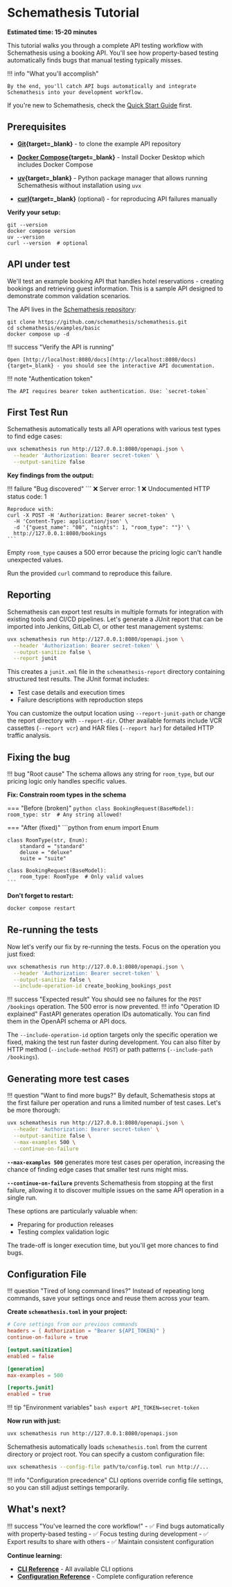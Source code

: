 # Schemathesis Tutorial

**Estimated time: 15-20 minutes**

This tutorial walks you through a complete API testing workflow with Schemathesis using a booking API. You'll see how property-based testing automatically finds bugs that manual testing typically misses.

!!! info "What you'll accomplish"

    By the end, you'll catch API bugs automatically and integrate Schemathesis into your development workflow.

If you're new to Schemathesis, check the [Quick Start Guide](quick-start.md) first.

## Prerequisites

 - **[Git](https://git-scm.com/downloads){target=_blank}** - to clone the example API repository

 - **[Docker Compose](https://docs.docker.com/get-docker/){target=_blank}** - Install Docker Desktop which includes Docker Compose

 - **[uv](https://docs.astral.sh/uv/getting-started/installation/){target=_blank}** - Python package manager that allows running Schemathesis without installation using `uvx`

 - **[curl](https://curl.se/download.html){target=_blank}** (optional) - for reproducing API failures manually

**Verify your setup:**

```console
git --version
docker compose version
uv --version
curl --version  # optional
```

## API under test

We'll test an example booking API that handles hotel reservations - creating bookings and retrieving guest information. This is a sample API designed to demonstrate common validation scenarios.

The API lives in the [Schemathesis repository](https://github.com/schemathesis/schemathesis/tree/master/examples/booking):

```console
git clone https://github.com/schemathesis/schemathesis.git
cd schemathesis/examples/basic
docker compose up -d
```
!!! success "Verify the API is running"

    Open [http://localhost:8080/docs](http://localhost:8080/docs){target=_blank} - you should see the interactive API documentation.

!!! note "Authentication token"

    The API requires bearer token authentication. Use: `secret-token`

## First Test Run

Schemathesis automatically tests all API operations with various test types to find edge cases:

```bash
uvx schemathesis run http://127.0.0.1:8080/openapi.json \
  --header 'Authorization: Bearer secret-token' \
  --output-sanitize false
```

**Key findings from the output:**

!!! failure "Bug discovered"
    ```
    ❌ Server error: 1
    ❌ Undocumented HTTP status code: 1
    
    Reproduce with:
    curl -X POST -H 'Authorization: Bearer secret-token' \
      -H 'Content-Type: application/json' \
      -d '{"guest_name": "00", "nights": 1, "room_type": ""}' \
      http://127.0.0.1:8080/bookings
    ```

Empty `room_type` causes a 500 error because the pricing logic can't handle unexpected values.

Run the provided `curl` command to reproduce this failure.

## Reporting

Schemathesis can export test results in multiple formats for integration with existing tools and CI/CD pipelines. Let's generate a JUnit report that can be imported into Jenkins, GitLab CI, or other test management systems:

```bash
uvx schemathesis run http://127.0.0.1:8080/openapi.json \
  --header 'Authorization: Bearer secret-token' \
  --output-sanitize false \
  --report junit
```

This creates a `junit.xml` file in the `schemathesis-report` directory containing structured test results. The JUnit format includes:

- Test case details and execution times
- Failure descriptions with reproduction steps

You can customize the output location using `--report-junit-path` or change the report directory with `--report-dir`. Other available formats include VCR cassettes (`--report vcr`) and HAR files (`--report har`) for detailed HTTP traffic analysis.

## Fixing the bug

!!! bug "Root cause"
    The schema allows any string for `room_type`, but our pricing logic only handles specific values.


**Fix: Constrain room types in the schema**

=== "Before (broken)"
    ```python
    class BookingRequest(BaseModel):
        room_type: str  # Any string allowed!
    ```

=== "After (fixed)"
    ```python
    from enum import Enum
    
    class RoomType(str, Enum):
        standard = "standard"
        deluxe = "deluxe" 
        suite = "suite"
    
    class BookingRequest(BaseModel):
        room_type: RoomType  # Only valid values
    ```

**Don't forget to restart:**

```bash
docker compose restart
```

## Re-running the tests

Now let's verify our fix by re-running the tests. Focus on the operation you just fixed:

```bash
uvx schemathesis run http://127.0.0.1:8080/openapi.json \
  --header 'Authorization: Bearer secret-token' \
  --output-sanitize false \
  --include-operation-id create_booking_bookings_post
```

!!! success "Expected result"
    You should see no failures for the `POST /bookings` operation. The 500 error is now prevented.
!!! info "Operation ID explained"
    FastAPI generates operation IDs automatically. You can find them in the OpenAPI schema or API docs.

The `--include-operation-id` option targets only the specific operation we fixed, making the test run faster during development. You can also filter by HTTP method (`--include-method POST`) or path patterns (`--include-path /bookings`).

## Generating more test cases

!!! question "Want to find more bugs?"
    By default, Schemathesis stops at the first failure per operation and runs a limited number of test cases. Let's be more thorough:

```bash
uvx schemathesis run http://127.0.0.1:8080/openapi.json \
  --header 'Authorization: Bearer secret-token' \
  --output-sanitize false \
  --max-examples 500 \
  --continue-on-failure
```

**`--max-examples 500`** generates more test cases per operation, increasing the chance of finding edge cases that smaller test runs might miss.

**`--continue-on-failure`** prevents Schemathesis from stopping at the first failure, allowing it to discover multiple issues on the same API operation in a single run.

These options are particularly valuable when:

- Preparing for production releases
- Testing complex validation logic

The trade-off is longer execution time, but you'll get more chances to find bugs.

## Configuration File

!!! question "Tired of long command lines?"
    Instead of repeating long commands, save your settings once and reuse them across your team.

**Create `schemathesis.toml` in your project:**

```toml
# Core settings from our previous commands
headers = { Authorization = "Bearer ${API_TOKEN}" }
continue-on-failure = true

[output.sanitization]
enabled = false

[generation] 
max-examples = 500

[reports.junit]
enabled = true
```

!!! tip "Environment variables"
    ```bash
    export API_TOKEN=secret-token
    ```

**Now run with just:**
```bash
uvx schemathesis run http://127.0.0.1:8080/openapi.json
```

Schemathesis automatically loads `schemathesis.toml` from the current directory or project root. You can specify a custom configuration file:

```bash
uvx schemathesis --config-file path/to/config.toml run http://...
```

!!! info "Configuration precedence"
    CLI options override config file settings, so you can still adjust settings temporarily.

## What's next?

!!! success "You've learned the core workflow!"
    - ✅ Find bugs automatically with property-based testing
    - ✅ Focus testing during development 
    - ✅ Export results to share with others
    - ✅ Maintain consistent configuration

**Continue learning:**

- **[CLI Reference](reference/cli.md)** - All available CLI options
- **[Configuration Reference](reference/configuration.md)** - Complete configuration reference

